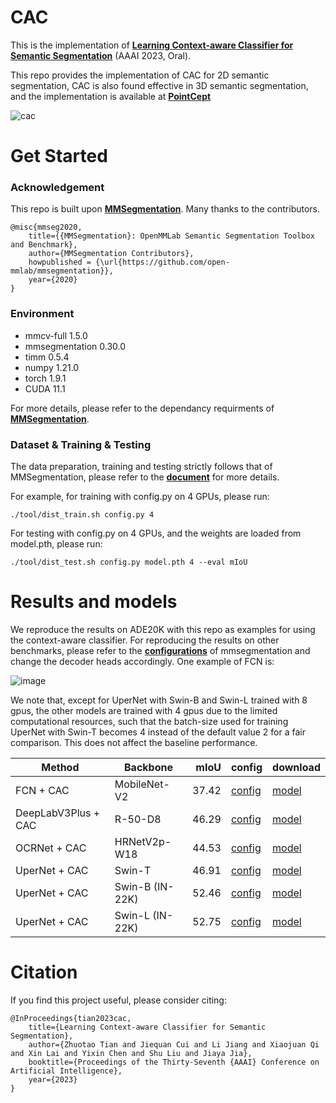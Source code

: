 # CAC
This is the implementation of [**Learning Context-aware Classifier for Semantic Segmentation**](https://jiaya.me/papers/Zhuotao_AAAI_2022.pdf) (AAAI 2023, Oral). 

This repo provides the implementation of CAC for 2D semantic segmentation, CAC is also found effective in 3D semantic segmentation, and the implementation is available at [**PointCept**](https:xxxxx)

![cac](https://user-images.githubusercontent.com/68939582/219602560-2e6d85ef-ce07-48cd-ae76-08c21cdf45d6.png)


# Get Started

### Acknowledgement
This repo is built upon [**MMSegmentation**](https://github.com/open-mmlab/mmsegmentation). Many thanks to the contributors.

```
@misc{mmseg2020,
    title={{MMSegmentation}: OpenMMLab Semantic Segmentation Toolbox and Benchmark},
    author={MMSegmentation Contributors},
    howpublished = {\url{https://github.com/open-mmlab/mmsegmentation}},
    year={2020}
}
```

### Environment
+ mmcv-full 1.5.0
+ mmsegmentation 0.30.0
+ timm 0.5.4
+ numpy 1.21.0
+ torch 1.9.1
+ CUDA 11.1
    
For more details, please refer to the dependancy requirments of [**MMSegmentation**](https://github.com/open-mmlab/mmsegmentation).


### Dataset & Training & Testing
The data preparation, training and testing strictly follows that of MMSegmentation, please refer to the [**document**](https://mmsegmentation.readthedocs.io/en/latest/) for more details.

For example, for training with config.py on 4 GPUs, please run:

    ./tool/dist_train.sh config.py 4 
    
For testing with config.py on 4 GPUs, and the weights are loaded from model.pth, please run:

    ./tool/dist_test.sh config.py model.pth 4 --eval mIoU

# Results and models
We reproduce the results on ADE20K with this repo as examples for using the context-aware classifier. For reproducing the results on other benchmarks, please refer to the [**configurations**](https://github.com/open-mmlab/mmsegmentation/tree/master/configs) of mmsegmentation and change the decoder heads accordingly. One example of FCN is:

![image](https://user-images.githubusercontent.com/68939582/220012772-f8a8bbb3-be27-4aa1-8c01-c8ea43ff2f32.png)


We note that, except for UperNet with Swin-B and Swin-L trained with 8 gpus, the other models are trained with 4 gpus due to the limited computational resources, such that the batch-size used for training UperNet with Swin-T becomes 4 instead of the default value 2 for a fair comparison. This does not affect the baseline performance. 

| Method | Backbone |   mIoU | config                                                                                                                | download                                                                                                                                                                                                                                                                                                                               |
| ------ | -------- |   ----: | --------------------------------------------------------------------------------------------------------------------- | -------------------------------------------------------------------------------------------------------------------------------------------------------------------------------------------------------------------------------------------------------------------------------------------------------------------------------------- |
| FCN + CAC                     | MobileNet-V2  | 37.42 | [config](https://github.com/tianzhuotao/Context-aware-Classifier/blob/main/configs/mobilenet_v2/fcn_m-v2-d8_512x512_160k_ade20k_cac.py)  | [model](https://mycuhk-my.sharepoint.com/:u:/g/personal/1155122171_link_cuhk_edu_hk/EcpUuw52_8VNj5MML2v3UxgBFvOjq1uS_OBG-DWFeS3jOQ?e=aPE2N5)      |
| DeepLabV3Plus + CAC           | R-50-D8       | 46.29 | [config](https://github.com/tianzhuotao/Context-aware-Classifier/blob/main/configs/deeplabv3plus/deeplabv3plus_r50-d8_512x512_160k_ade20k_cac.py)  | [model](https://mycuhk-my.sharepoint.com/:u:/g/personal/1155122171_link_cuhk_edu_hk/ESnimdpoLbtIkQJNEsw-oo8BBIzZJdvRX8wvb0mArmsisQ?e=OKGeCk)      |
|  OCRNet + CAC                 | HRNetV2p-W18  | 44.53 | [config](https://github.com/tianzhuotao/Context-aware-Classifier/blob/main/configs/ocrnet/ocrnet_hr18_512x512_160k_ade20k_cac.py)  | [model](https://mycuhk-my.sharepoint.com/:u:/g/personal/1155122171_link_cuhk_edu_hk/EbY82J1OOL9NkTaJZ5vtFf8BDrMS9SKt0J16ZougM9T1_A?e=7S87u8)      |
|  UperNet + CAC                 | Swin-T       | 46.91 |  [config](https://github.com/tianzhuotao/Context-aware-Classifier/blob/main/configs/swin/upernet_swin_tiny_patch4_window7_512x512_160k_ade20k_pretrain_224x224_1K_bs4_cac.py)  | [model](https://mycuhk-my.sharepoint.com/:u:/g/personal/1155122171_link_cuhk_edu_hk/Ee3esPXw8SxPhJWo3P-l57AB6kETREaO12G6j3ySonXCHQ?e=SkHU79)      |
|  UperNet + CAC        | Swin-B  (IN-22K)      | 52.46 |  [config](https://github.com/tianzhuotao/Context-aware-Classifier/blob/main/configs/swin/upernet_swin_base_patch4_window12_512x512_160k_ade20k_pretrain_384x384_22K_cac.py)  | [model](https://mycuhk-my.sharepoint.com/:u:/g/personal/1155122171_link_cuhk_edu_hk/EW34a-ogeNBLgHyxP8aTlGkBjPB08ynCXoqFi4BLyYgi5g?e=lP9QvE)      |
|  UperNet + CAC        | Swin-L  (IN-22K)      | 52.75 |  [config](https://github.com/tianzhuotao/Context-aware-Classifier/blob/main/configs/swin/upernet_swin_large_patch4_window12_512x512_160k_ade20k_pretrain_384x384_22K_cac.py)  | [model](https://mycuhk-my.sharepoint.com/:u:/g/personal/1155122171_link_cuhk_edu_hk/EenCUmdIjpBFtlIDt6-7pJcB46zF2S4SxhRzRGSbdvROdQ?e=cgGvhh)     |




# Citation

If you find this project useful, please consider citing:
```
@InProceedings{tian2023cac,
    title={Learning Context-aware Classifier for Semantic Segmentation},
    author={Zhuotao Tian and Jiequan Cui and Li Jiang and Xiaojuan Qi and Xin Lai and Yixin Chen and Shu Liu and Jiaya Jia},
    booktitle={Proceedings of the Thirty-Seventh {AAAI} Conference on Artificial Intelligence},
    year={2023}
}
```
